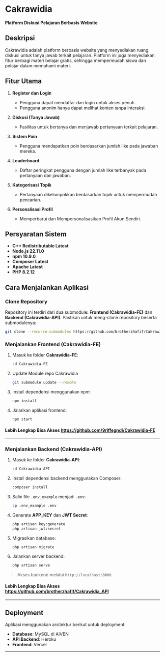 # Cakrawidia  
**Platform Diskusi Pelajaran Berbasis Website**  

## Deskripsi  
Cakrawidia adalah platform berbasis website yang menyediakan ruang diskusi untuk tanya jawab terkait pelajaran. Platform ini juga menyediakan fitur berbagi materi belajar gratis, sehingga mempermudah siswa dan pelajar dalam memahami materi.  

## Fitur Utama  
1. **Register dan Login**  
   - Pengguna dapat mendaftar dan login untuk akses penuh.  
   - Pengguna anonim hanya dapat melihat konten tanpa interaksi.  

2. **Diskusi (Tanya Jawab)**  
   - Fasilitas untuk bertanya dan menjawab pertanyaan terkait pelajaran.  

3. **Sistem Poin**  
   - Pengguna mendapatkan poin berdasarkan jumlah like pada jawaban mereka.  

4. **Leaderboard**  
   - Daftar peringkat pengguna dengan jumlah like terbanyak pada pertanyaan dan jawaban.  

5. **Kategorisasi Topik**  
   - Pertanyaan dikelompokkan berdasarkan topik untuk mempermudah pencarian.

6. **Personalisasi Profil**  
   - Memperbarui dan Mempersonalisasikan Profil Akun Sendiri.
  
## Persyaratan Sistem  
- **C++ Redistributable Latest**  
- **Node.js 22.11.0**  
- **npm 10.9.0**  
- **Composer Latest**  
- **Apache Latest**  
- **PHP 8.2.12**  

## Cara Menjalankan Aplikasi  

### Clone Repository
Repository ini terdiri dari dua submodule: **Frontend (Cakrawidia-FE)** dan **Backend (Cakrawidia-API)**. Pastikan untuk meng-clone repository beserta submodulenya:  

```bash
git clone --recurse-submodules https://github.com/brotherzhafif/Cakrawidia.git
```

### Menjalankan Frontend (Cakrawidia-FE)  
1. Masuk ke folder **Cakrawidia-FE**:  
   ```bash
   cd Cakrawidia-FE
   ```
2. Update Module repo Cakrawidia
   ```bash
   git submodule update --remote
   ```    
3. Install dependensi menggunakan npm:  
   ```bash
   npm install
   ```  
4. Jalankan aplikasi frontend:  
   ```bash
   npm start
   ```  
#### Lebih Lengkap Bisa Akses https://github.com/9riffegndi/Cakrawidia-FE
---

### Menjalankan Backend (Cakrawidia-API)  
1. Masuk ke folder **Cakrawidia-API**:  
   ```bash
   cd Cakrawidia-API
   ```  
2. Install dependensi backend menggunakan Composer:  
   ```bash
   composer install
   ```  
3. Salin file `.env_example` menjadi `.env`:  
   ```bash
   cp .env_example .env
   ```  
4. Generate **APP_KEY** dan **JWT Secret**:  
   ```bash
   php artisan key:generate
   php artisan jwt:secret
   ```  
5. Migrasikan database:  
   ```bash
   php artisan migrate
   ```  
6. Jalankan server backend:  
   ```bash
   php artisan serve
   ```  

> Akses backend melalui `http://localhost:8000`.
#### Lebih Lengkap Bisa Akses https://github.com/brotherzhafif/Cakrawidia_API

---

## Deployment
Aplikasi menggunakan arsitektur berikut untuk deployment:
- **Database**: MySQL di AIVEN  
- **API Backend**: Heroku  
- **Frontend**: Vercel  
--- 
